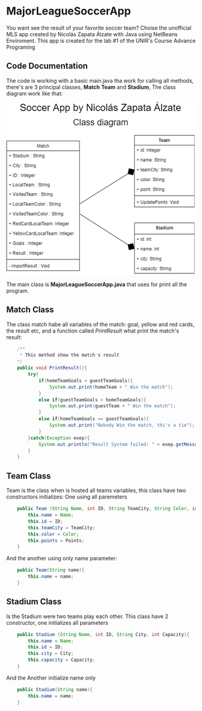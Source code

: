 # MajorLeagueSoccerApp
You want see the result of your favorite soccer team? Choise the unofficial MLS app created by Nicolás Zapata Álzate with Java using NetBeans Enviroment. This app is created for the lab #1 of the UNIR's Course Advance Programing
## Code Documentation
The code is working with a basic main.java tha work for calling all methods, there's are 3 principal classes, **Match** **Team** and **Stadium**, The class diagram work like that: 

![class_diagram](class_diagram.png)

The main class is **MajorLeagueSoccerApp.java** that uses for print all the program.

## Match Class
The class match habe all variables of the match: goal, yellow and red cards, the result etc, and a function called *PrintResult* what print the match's result: 

```java
    /**
     * This method show the match's result
    */
    public void PrintResult(){
        try{
            if(homeTeamGoals > guestTeamGoals){
                System.out.print(homeTeam + " Win the match");
            }
            else if(guestTeamGoals > homeTeamGoals){
                System.out.print(guestTeam + " Win the match");
            }
            else if(homeTeamGoals == guestTeamGoals){
                System.out.print("Nobody Win the match, thi's a tie");
            }
        }catch(Exception exep){
            System.out.println("Result System failed: " + exep.getMessage());
        }
    }
```
## Team Class
Team is the class when is hosted all teams variables, this class have two constructors initializes: One using all paremeters
```java
    public Team (String Name, int ID, String TeamCity, String Color, int Points){
        this.name = Name;
        this.id = ID;
        this.teamCity = TeamCity;
        this.color = Color;
        this.points = Points;
    }
```
And the another using only name parameter:
```java
    public Team(String name){
        this.name = name;
    }
```
## Stadium Class
Is the Stadium were two teams play each other. This class have 2 constructor, one initializes all parameters 
```java
    public Stadium (String Name, int ID, String City, int Capacity){
        this.name = Name;
        this.id = ID;
        this.city = City;
        this.capacity = Capacity;
    }
```
And the Another initialize name only
```java
    public Stadium(String name){
        this.name = name;
    }
```



